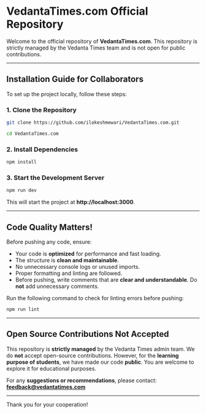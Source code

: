 # VedantaTimes.com Official Repository

Welcome to the official repository of **VedantaTimes.com**. This repository is strictly managed by the Vedanta Times team and is not open for public contributions.

---

## Installation Guide for Collaborators  

To set up the project locally, follow these steps:

### **1. Clone the Repository**  
```sh
git clone https://github.com/ilokeshmewari/VedantaTimes.com.git
```
```sh
cd VedantaTimes.com
```

### **2. Install Dependencies**  
```sh
npm install
```

### **3. Start the Development Server**  
```sh
npm run dev
```
This will start the project at **http://localhost:3000**.

---

## Code Quality Matters!  

Before pushing any code, ensure:
- Your code is **optimized** for performance and fast loading.  
- The structure is **clean and maintainable**.  
- No unnecessary console logs or unused imports.  
- Proper formatting and linting are followed.  
- Before pushing, write comments that are **clear and understandable**. Do **not** add unnecessary comments.  

Run the following command to check for linting errors before pushing:  
```sh
npm run lint
```

---

## Open Source Contributions Not Accepted  

This repository is **strictly managed** by the Vedanta Times admin team. We do **not** accept open-source contributions. However, for the **learning purpose of students**, we have made our code **public**. You are welcome to explore it for educational purposes.  

For any **suggestions or recommendations**, please contact:  
**feedback@vedantatimes.com**  

---

Thank you for your cooperation!

